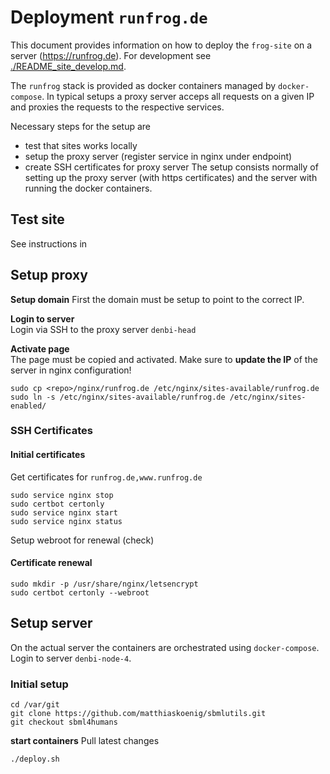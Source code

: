 # Deployment `runfrog.de`
This document provides information on how to deploy the `frog-site` on a server
(https://runfrog.de). For development see [./README_site_develop.md](./README_site_develop.md).

The `runfrog` stack is provided as docker containers managed by `docker-compose`.
In typical setups a proxy server acceps all requests on a given IP and 
proxies the requests to the respective services. 

Necessary steps for the setup are
* test that sites works locally
* setup the proxy server (register service in nginx under endpoint)
* create SSH certificates for proxy server
The setup consists normally of 
setting up the proxy server (with https certificates) and the server with running 
the docker containers.

## Test site
See instructions in 

## Setup proxy
**Setup domain**
First the domain must be setup to point to the correct IP. 

**Login to server**  
Login via SSH to the proxy server `denbi-head`

**Activate page**  
The page must be copied and activated. Make sure to **update the IP** of the server 
in nginx configuration!
```
sudo cp <repo>/nginx/runfrog.de /etc/nginx/sites-available/runfrog.de
sudo ln -s /etc/nginx/sites-available/runfrog.de /etc/nginx/sites-enabled/
```

### SSH Certificates
#### Initial certificates
Get certificates for `runfrog.de,www.runfrog.de`
```
sudo service nginx stop
sudo certbot certonly
sudo service nginx start
sudo service nginx status
```
Setup webroot for renewal (check)

#### Certificate renewal
```
sudo mkdir -p /usr/share/nginx/letsencrypt
sudo certbot certonly --webroot
```

## Setup server
On the actual server the containers are orchestrated using `docker-compose`.
Login to server `denbi-node-4`.

### Initial setup
```
cd /var/git
git clone https://github.com/matthiaskoenig/sbmlutils.git
git checkout sbml4humans
```

**start containers**
Pull latest changes 
```
./deploy.sh
```




